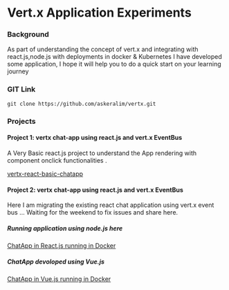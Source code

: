 # Vert.x Application Experiments
### Background
As part of understanding the concept of vert.x and integrating with react.js,node.js with deployments in docker & Kubernetes I have developed some application, I hope it will help you to do a quick start on your learning journey

### GIT Link
```
git clone https://github.com/askeralim/vertx.git
```
### Projects
#### Project 1: vertx chat-app using react.js and vert.x EventBus 
A Very Basic react.js project to understand the App rendering with component onclick functionalities .

[vertx-react-basic-chatapp](https://github.com/askeralim/vertx/tree/master/vertx-react-basic-chatapp) 

#### Project 2: vertx chat-app using react.js and vert.x EventBus 
Here I am migrating the existing react chat application using vert.x event bus ...
Waiting for the weekend to fix issues and share here.

##### Running application using node.js here 
[ChatApp in React.js running in Docker](https://github.com/askeralim/node-react-socket.io-docker-compose/tree/master/ChatApp-docker-compose-dev)


##### ChatApp devoloped using Vue.js 
[ChatApp in Vue.js running in Docker](https://github.com/askeralim/node-vuejs-typescript-vuex-redis-docker-compose)
